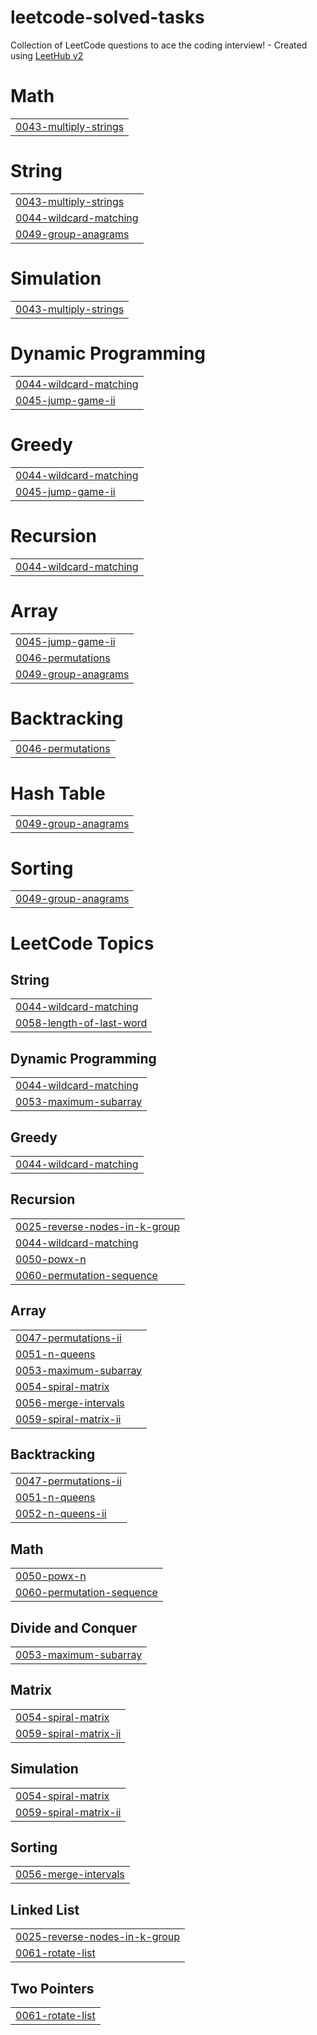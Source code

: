 # leetcode-solved-tasks
Collection of LeetCode questions to ace the coding interview! - Created using [LeetHub v2](https://github.com/arunbhardwaj/LeetHub-2.0)


# Math
|  |
| ------- |
| [0043-multiply-strings](https://github.com/boomboxik/leetcode-solved-tasks/tree/master/0043-multiply-strings) |
# String
|  |
| ------- |
| [0043-multiply-strings](https://github.com/boomboxik/leetcode-solved-tasks/tree/master/0043-multiply-strings) |
| [0044-wildcard-matching](https://github.com/boomboxik/leetcode-solved-tasks/tree/master/0044-wildcard-matching) |
| [0049-group-anagrams](https://github.com/boomboxik/leetcode-solved-tasks/tree/master/0049-group-anagrams) |
# Simulation
|  |
| ------- |
| [0043-multiply-strings](https://github.com/boomboxik/leetcode-solved-tasks/tree/master/0043-multiply-strings) |
# Dynamic Programming
|  |
| ------- |
| [0044-wildcard-matching](https://github.com/boomboxik/leetcode-solved-tasks/tree/master/0044-wildcard-matching) |
| [0045-jump-game-ii](https://github.com/boomboxik/leetcode-solved-tasks/tree/master/0045-jump-game-ii) |
# Greedy
|  |
| ------- |
| [0044-wildcard-matching](https://github.com/boomboxik/leetcode-solved-tasks/tree/master/0044-wildcard-matching) |
| [0045-jump-game-ii](https://github.com/boomboxik/leetcode-solved-tasks/tree/master/0045-jump-game-ii) |
# Recursion
|  |
| ------- |
| [0044-wildcard-matching](https://github.com/boomboxik/leetcode-solved-tasks/tree/master/0044-wildcard-matching) |
# Array
|  |
| ------- |
| [0045-jump-game-ii](https://github.com/boomboxik/leetcode-solved-tasks/tree/master/0045-jump-game-ii) |
| [0046-permutations](https://github.com/boomboxik/leetcode-solved-tasks/tree/master/0046-permutations) |
| [0049-group-anagrams](https://github.com/boomboxik/leetcode-solved-tasks/tree/master/0049-group-anagrams) |
# Backtracking
|  |
| ------- |
| [0046-permutations](https://github.com/boomboxik/leetcode-solved-tasks/tree/master/0046-permutations) |
# Hash Table
|  |
| ------- |
| [0049-group-anagrams](https://github.com/boomboxik/leetcode-solved-tasks/tree/master/0049-group-anagrams) |
# Sorting
|  |
| ------- |
| [0049-group-anagrams](https://github.com/boomboxik/leetcode-solved-tasks/tree/master/0049-group-anagrams) |
<!---LeetCode Topics Start-->
# LeetCode Topics
## String
|  |
| ------- |
| [0044-wildcard-matching](https://github.com/boomboxik/leetcode-solved-tasks/tree/master/0044-wildcard-matching) |
| [0058-length-of-last-word](https://github.com/boomboxik/leetcode-solved-tasks/tree/master/0058-length-of-last-word) |
## Dynamic Programming
|  |
| ------- |
| [0044-wildcard-matching](https://github.com/boomboxik/leetcode-solved-tasks/tree/master/0044-wildcard-matching) |
| [0053-maximum-subarray](https://github.com/boomboxik/leetcode-solved-tasks/tree/master/0053-maximum-subarray) |
## Greedy
|  |
| ------- |
| [0044-wildcard-matching](https://github.com/boomboxik/leetcode-solved-tasks/tree/master/0044-wildcard-matching) |
## Recursion
|  |
| ------- |
| [0025-reverse-nodes-in-k-group](https://github.com/boomboxik/leetcode-solved-tasks/tree/master/0025-reverse-nodes-in-k-group) |
| [0044-wildcard-matching](https://github.com/boomboxik/leetcode-solved-tasks/tree/master/0044-wildcard-matching) |
| [0050-powx-n](https://github.com/boomboxik/leetcode-solved-tasks/tree/master/0050-powx-n) |
| [0060-permutation-sequence](https://github.com/boomboxik/leetcode-solved-tasks/tree/master/0060-permutation-sequence) |
## Array
|  |
| ------- |
| [0047-permutations-ii](https://github.com/boomboxik/leetcode-solved-tasks/tree/master/0047-permutations-ii) |
| [0051-n-queens](https://github.com/boomboxik/leetcode-solved-tasks/tree/master/0051-n-queens) |
| [0053-maximum-subarray](https://github.com/boomboxik/leetcode-solved-tasks/tree/master/0053-maximum-subarray) |
| [0054-spiral-matrix](https://github.com/boomboxik/leetcode-solved-tasks/tree/master/0054-spiral-matrix) |
| [0056-merge-intervals](https://github.com/boomboxik/leetcode-solved-tasks/tree/master/0056-merge-intervals) |
| [0059-spiral-matrix-ii](https://github.com/boomboxik/leetcode-solved-tasks/tree/master/0059-spiral-matrix-ii) |
## Backtracking
|  |
| ------- |
| [0047-permutations-ii](https://github.com/boomboxik/leetcode-solved-tasks/tree/master/0047-permutations-ii) |
| [0051-n-queens](https://github.com/boomboxik/leetcode-solved-tasks/tree/master/0051-n-queens) |
| [0052-n-queens-ii](https://github.com/boomboxik/leetcode-solved-tasks/tree/master/0052-n-queens-ii) |
## Math
|  |
| ------- |
| [0050-powx-n](https://github.com/boomboxik/leetcode-solved-tasks/tree/master/0050-powx-n) |
| [0060-permutation-sequence](https://github.com/boomboxik/leetcode-solved-tasks/tree/master/0060-permutation-sequence) |
## Divide and Conquer
|  |
| ------- |
| [0053-maximum-subarray](https://github.com/boomboxik/leetcode-solved-tasks/tree/master/0053-maximum-subarray) |
## Matrix
|  |
| ------- |
| [0054-spiral-matrix](https://github.com/boomboxik/leetcode-solved-tasks/tree/master/0054-spiral-matrix) |
| [0059-spiral-matrix-ii](https://github.com/boomboxik/leetcode-solved-tasks/tree/master/0059-spiral-matrix-ii) |
## Simulation
|  |
| ------- |
| [0054-spiral-matrix](https://github.com/boomboxik/leetcode-solved-tasks/tree/master/0054-spiral-matrix) |
| [0059-spiral-matrix-ii](https://github.com/boomboxik/leetcode-solved-tasks/tree/master/0059-spiral-matrix-ii) |
## Sorting
|  |
| ------- |
| [0056-merge-intervals](https://github.com/boomboxik/leetcode-solved-tasks/tree/master/0056-merge-intervals) |
## Linked List
|  |
| ------- |
| [0025-reverse-nodes-in-k-group](https://github.com/boomboxik/leetcode-solved-tasks/tree/master/0025-reverse-nodes-in-k-group) |
| [0061-rotate-list](https://github.com/boomboxik/leetcode-solved-tasks/tree/master/0061-rotate-list) |
## Two Pointers
|  |
| ------- |
| [0061-rotate-list](https://github.com/boomboxik/leetcode-solved-tasks/tree/master/0061-rotate-list) |
<!---LeetCode Topics End-->